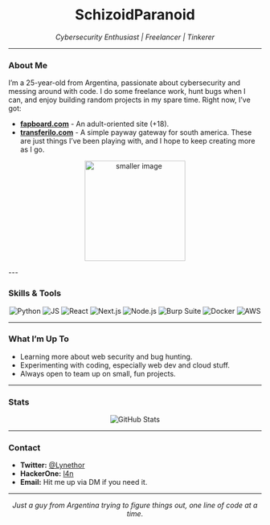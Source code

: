 <h1 align="center">SchizoidParanoid</h1>

<p align="center">
  <i>Cybersecurity Enthusiast | Freelancer | Tinkerer</i>
</p>

---

### About Me
I’m a 25-year-old from Argentina, passionate about cybersecurity and messing around with code. I do some freelance work, hunt bugs when I can, and enjoy building random projects in my spare time. Right now, I’ve got:
- **[fapboard.com](https://fapboard.com)** - An adult-oriented site (+18).
- **[transferilo.com](https://transferilo.com)** - A simple payway gateway for south america.
These are just things I’ve been playing with, and I hope to keep creating more as I go.

<p align="center">
  <img src="https://pbs.twimg.com/media/GmrxfNyXEAAh8hm?format=jpg&name=large" width="200" alt="smaller image"/>
</p>
---

### Skills & Tools
<p align="center">
  <img src="https://img.shields.io/badge/Python-3776AB?style=flat-square&logo=python&logoColor=white" alt="Python"/>
  <img src="https://img.shields.io/badge/JavaScript-F7DF1E?style=flat-square&logo=javascript&logoColor=black" alt="JS"/>
  <img src="https://img.shields.io/badge/React-61DAFB?style=flat-square&logo=react&logoColor=black" alt="React"/>
  <img src="https://img.shields.io/badge/Next.js-000000?style=flat-square&logo=nextdotjs&logoColor=white" alt="Next.js"/>
  <img src="https://img.shields.io/badge/Node.js-339933?style=flat-square&logo=nodedotjs&logoColor=white" alt="Node.js"/>
  <img src="https://img.shields.io/badge/Burp%20Suite-FF6633?style=flat-square" alt="Burp Suite"/>
  <img src="https://img.shields.io/badge/Docker-2496ED?style=flat-square&logo=docker&logoColor=white" alt="Docker"/>
  <img src="https://img.shields.io/badge/AWS-232F3E?style=flat-square&logo=amazonaws" alt="AWS"/>
</p>

---

### What I’m Up To
- Learning more about web security and bug hunting.
- Experimenting with coding, especially web dev and cloud stuff.
- Always open to team up on small, fun projects.

---

### Stats
<p align="center">
  <img src="https://github-readme-stats.vercel.app/api?username=schizoidparanoid&show_icons=true&theme=default" alt="GitHub Stats"/>
</p>

---

### Contact
- **Twitter:** [@Lynethor](https://x.com/Lynethor)
- **HackerOne:** [l4n](https://hackerone.com/l4n)
- **Email:** Hit me up via DM if you need it.

---

<p align="center">
  <i>Just a guy from Argentina trying to figure things out, one line of code at a time.</i>
</p>

